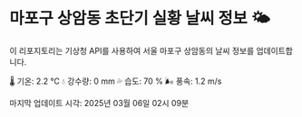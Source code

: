 
# 마포구 상암동 초단기 실황 날씨 정보 🌤️

이 리포지토리는 기상청 API를 사용하여 서울 마포구 상암동의 날씨 정보를 업데이트합니다. 

🌡️ 기온: 2.2 ℃
💧 강수량: 0 mm
💦 습도: 70 %
🌬️ 풍속: 1.2 m/s

마지막 업데이트 시각: 2025년 03월 06일 02시 09분    
